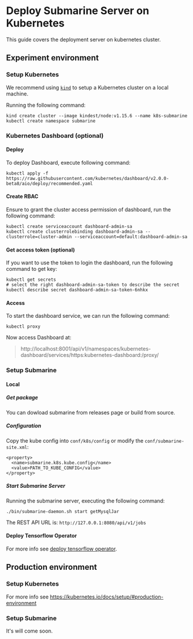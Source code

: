 <!-- 
Licensed to the Apache Software Foundation (ASF) under one
or more contributor license agreements.  See the NOTICE file
distributed with this work for additional information
regarding copyright ownership.  The ASF licenses this file
to you under the Apache License, Version 2.0 (the
"License"); you may not use this file except in compliance
with the License.  You may obtain a copy of the License at

  http://www.apache.org/licenses/LICENSE-2.0

Unless required by applicable law or agreed to in writing,
software distributed under the License is distributed on an
"AS IS" BASIS, WITHOUT WARRANTIES OR CONDITIONS OF ANY
KIND, either express or implied.  See the License for the
specific language governing permissions and limitations
under the License.
-->

# Deploy Submarine Server on Kubernetes
This guide covers the deployment server on kubernetes cluster.

## Experiment environment

### Setup Kubernetes
We recommend using [`kind`](https://kind.sigs.k8s.io/) to setup a Kubernetes cluster on a local machine.

Running the following command:
```
kind create cluster --image kindest/node:v1.15.6 --name k8s-submarine
kubectl create namespace submarine
```

### Kubernetes Dashboard (optional)

#### Deploy
To deploy Dashboard, execute following command:
```
kubectl apply -f https://raw.githubusercontent.com/kubernetes/dashboard/v2.0.0-beta8/aio/deploy/recommended.yaml
```

#### Create RBAC
Ensure to grant the cluster access permission of dashboard, run the following command:
```
kubectl create serviceaccount dashboard-admin-sa
kubectl create clusterrolebinding dashboard-admin-sa --clusterrole=cluster-admin --serviceaccount=default:dashboard-admin-sa
```

#### Get access token (optional)
If you want to use the token to login the dashboard, run the following command to get key:
```
kubectl get secrets
# select the right dashboard-admin-sa-token to describe the secret
kubectl describe secret dashboard-admin-sa-token-6nhkx
```

#### Access
To start the dashboard service, we can run the following command:
```
kubectl proxy
```

Now access Dashboard at:
> http://localhost:8001/api/v1/namespaces/kubernetes-dashboard/services/https:kubernetes-dashboard:/proxy/

### Setup Submarine

#### Local

##### Get package
You can dowload submarine from releases page or build from source.

##### Configuration
Copy the kube config into `conf/k8s/config` or modify the `conf/submarine-site.xml`:
```
<property>
  <name>submarine.k8s.kube.config</name>
  <value>PATH_TO_KUBE_CONFIG</value>
</property>
```

##### Start Submarine Server
Running the submarine server, executing the following command:
```
./bin/submarine-daemon.sh start getMysqlJar
```

The REST API URL is: `http://127.0.0.1:8080/api/v1/jobs`

#### Deploy Tensorflow Operator
For more info see [deploy tensorflow operator](./ml-frameworks/tensorflow.md).

## Production environment

### Setup Kubernetes
For more info see https://kubernetes.io/docs/setup/#production-environment

### Setup Submarine
It's will come soon.
